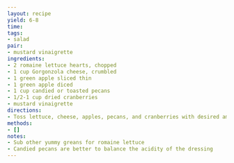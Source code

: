 ```yaml
---
layout: recipe
yield: 6-8
time: 
tags:
- salad
pair:
- mustard vinaigrette
ingredients:
- 2 romaine lettuce hearts, chopped
- 1 cup Gorgonzola cheese, crumbled
- 1 green apple sliced thin
- 1 green apple diced
- 1 cup candied or toasted pecans
- 1/2-1 cup dried cranberries
- mustard vinaigrette
directions:
- Toss lettuce, cheese, apples, pecans, and cranberries with desired amount of mustard vinaigrette
methods:
- []
notes:
- Sub other yummy greans for romaine lettuce
- Candied pecans are better to balance the acidity of the dressing
---
```

